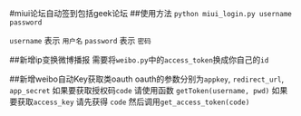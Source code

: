 #miui论坛自动签到包括geek论坛
##使用方法
`python miui_login.py username password`

`username` 表示 `用户名` `password` 表示 `密码`


##新增ip变换微博播报
需要将`weibo.py`中的`access_token`换成你自己的`id`

##新增weibo自动Key获取类oauth
oauth的参数分别为`appkey`, `redirect_url`, `app_secret`
如果要获取授权码`code` 请使用函数 `getToken(username, pwd)`
如果要获取`access_key` 请先获得 `code` 然后调用`get_access_token(code)`
